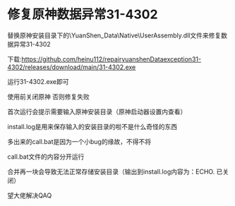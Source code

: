 # 修复原神数据异常31-4302
替换原神安装目录下的\YuanShen_Data\Native\UserAssembly.dll文件来修复数据异常31-4302

下载:https://github.com/heinu112/repairyuanshenDataexception31-4302/releases/download/main/31-4302.exe


运行31-4302.exe即可

使用前关闭原神 否则修复失败

首次运行会提示需要输入原神安装目录（原神启动器设置内查看）

install.log是用来保存输入的安装目录的啦不是什么奇怪的东西

多出来的call.bat是因为一个小bug的缘故，不得不将

call.bat文件的内容分开运行

合并再一块会导致无法正常存储安装目录（输出到install.log内容为：ECHO. 已关闭）

望大佬解决QAQ
